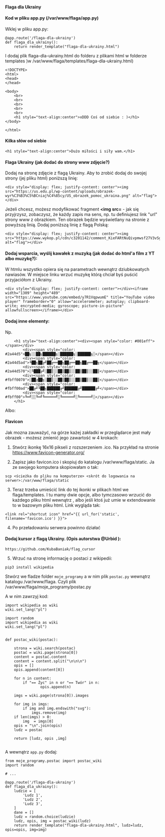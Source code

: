 #### Flaga dla Ukrainy


#### Kod w pliku app.py (/var/www/flaga/app.py)

Wklej w pliku app.py:
```
@app.route('/flaga-dla-ukrainy')
def flaga_dla_ukrainy():
    return render_template("flaga-dla-ukrainy.html")
```

I dodaj plik flaga-dla-ukrainy.html do folderu z plikami html w  folderze templates )w /var/www/flaga/templates/flaga-dla-ukrainy.html)
```
<!DOCTYPE>
<html>
<head>
</head>

<body>
    <br>
    <br>
    <br>
    <br>
    <br>
    <h1 style="text-align:center">xDDD Coś od siebie : )</h1>
</body>

</html>
```


#### Kilka słów od siebie
```
<h1 style="text-align:center">Dużo miłości i siły wam.</h1>
```

#### Flaga Ukrainy (jak dodać do strony www zdjęcie?)

Dodaj na stronę zdjęcie z flagą Ukrainy. Aby to zrobić dodaj do swojej strony (jej pliku html) poniższą linię:
```
<div style="display: flex; justify-content: center"><img src="https://us.edu.pl/wp-content/uploads/obrazek-wyr%C3%B3%C5%BCniaj%C4%85cy/US_obrazek_pomoc_ukraina.png" alt="flag"></div>
```
Jeżeli chcesz, możesz modyfikować fragment **<img src=** - jak się przyjrzysz, zobaczysz, że każdy zapis ma sens, np. tu definiujesz link "url" strony www z obrazkiem. Ten obrazek będzie wyświetlany na stronie z powyższą linią. Dodaj poniższą linię z flagą Polską:                                            
```
<div style="display: flex; justify-content: center"><img src="https://www.wykop.pl/cdn/c3201142/comment_KieFARtNuQivpmwsf27V3vSg6wmzdWBt.jpg" alt="flag"></div>
```


#### Dodaj wsparcia, wyślij kawałek z muzyką (jak dodać do html'a film z YT albo muzykę?):

W htmlu wszystko opiera się na parametrach wewnątrz dziubkowatych nawiasów. W miejsce linku wrzuć muzykę którą chciał byś puścić przyjaciółom z Ukrainy.
```
<div style="display: flex; justify-content: center"></div><iframe width="1309" height="489" src="https://www.youtube.com/embed/y7R1VqpwumE" title="YouTube video player" frameborder="0" allow="accelerometer; autoplay; clipboard-write; encrypted-media; gyroscope; picture-in-picture" allowfullscreen></iframe></div>
```

#### Dodaj inne elementy:

Np.

```
    <h1 style="text-align:center"><div><span style="color: #001eff"></span></div>
        <div><span style="color: #2a44d5">██╗░░██╗██████╗░██████╗░██████╗░</span></div>
        <div><span style="color: #2a44d5ad">╚██╗██╔╝██╔══██╗██╔══██╗██╔══██╗</span></div>
        <div><span style="color: #2a44d570">░╚███╔╝░██║░░██║██║░░██║██║░░██║</span></div>
        <div><span style="color: #fbff0070">░██╔██╗░██║░░██║██║░░██║██║░░██║</span></div>
        <div><span style="color: #fbff00ad">██╔╝╚██╗██████╔╝██████╔╝██████╔╝</span></div>
        <div><span style="color: #fbff00">╚═╝░░╚═╝╚═════╝░╚═════╝░╚═════╝░</span></div>
    </h1>
```

Albo:



#### Flavicon

Jak mozna zauważyć, na górze każej zakładki w przeglądarce jest mały obrazek - możesz zmienić jego zawartość w 4 krokach:

1. Stwórz ikonkę 16x16 pikseli z rozszerzeniem .ico. Na przykład na stronie https://www.favicon-generator.org/

2. Zapisz jako favicon.ico i skopiuj do katalogu /var/www/flaga/static. Ja ze swojego komputera skopiowałam o tak:
```
scp <ścieżka do pliku na komputerze> <skrót do logowania na serwer>:/var/www/flaga/static
```
3. Teraz trzeba umieścić link do tej ikonki w plikach html we flaga/templates. I tu mamy dwie opcje, albo tymczasowo wrzucić do każdego pliku html wewnątrz <head></head>, albo jeśli ktoś już umie w extendowanie to w bazowym pliku html. Link wygląda tak:
```
<link rel="shortcut icon" href="{{ url_for('static', filename='favicon.ico') }}">
```
4. Po przeładowaniu serwera powinno działać


#### Dodaj kursor z flagą Ukrainy. (Opis autorstwa @Urbid ):
```
https://github.com/KubaBaniak/flag_cursor
```


5. Wrzuć na stronę informację o postaci z wikipedii:


```
pip3 install wikipedia
```
Stwórz we fladze folder `moje_programy` a w nim plik `postac.py` wewnątrz katalogu /var/www/flaga.
Czyli plik /var/www/flaga/moje_programy/postac.py

A w nim zawrzyj kod:
```
import wikipedia as wiki
wiki.set_lang("pl")

import random 
import wikipedia as wiki
wiki.set_lang("pl")


def postac_wiki(postac):
    
    strona = wiki.search(postac)
    postać = wiki.page(strona[0])
    content = postać.content
    content = content.split("\n\n\n")
    opis = []
    opis.append(content[0])

    for n in content:
        if "== Życ" in n or "== Twór" in n:
                opis.append(n)
                
    imgs = wiki.page(strona[0]).images

    for img in imgs:
        if img and img.endswith("svg"):
            imgs.remove(img)
    if len(imgs) > 0:
        img  = imgs[0]
    opis = "\n".join(opis)
    ludz = postac

    return [ludz, opis ,img]
    
```

A wewnątrz `app.py` dodaj:

```
from moje_programy.postac import postac_wiki
import random

# ...

@app.route('/flaga-dla-ukrainy')
def flaga_dla_ukrainy():
    ludzie = [
        'Ludz 1',
        'Ludz 2',
        'Ludz 3', 
    ]
    dane = []
    ludz = random.choice(ludzie)
    ludz, opis, img = postac_wiki(ludz)
    return render_template("flaga-dla-ukrainy.html", ludz=ludz, opis=opis, img=img)
```



